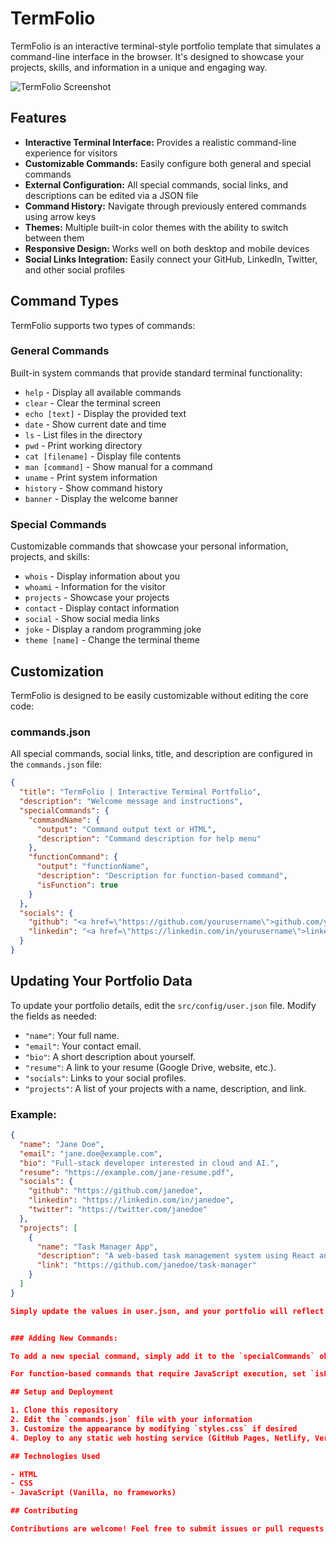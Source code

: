 # TermFolio

TermFolio is an interactive terminal-style portfolio template that simulates a command-line interface in the browser. It's designed to showcase your projects, skills, and information in a unique and engaging way.

![TermFolio Screenshot](terminal.png)

## Features

- **Interactive Terminal Interface:** Provides a realistic command-line experience for visitors
- **Customizable Commands:** Easily configure both general and special commands
- **External Configuration:** All special commands, social links, and descriptions can be edited via a JSON file
- **Command History:** Navigate through previously entered commands using arrow keys
- **Themes:** Multiple built-in color themes with the ability to switch between them
- **Responsive Design:** Works well on both desktop and mobile devices
- **Social Links Integration:** Easily connect your GitHub, LinkedIn, Twitter, and other social profiles

## Command Types

TermFolio supports two types of commands:

### General Commands

Built-in system commands that provide standard terminal functionality:

- `help` - Display all available commands
- `clear` - Clear the terminal screen
- `echo [text]` - Display the provided text
- `date` - Show current date and time
- `ls` - List files in the directory
- `pwd` - Print working directory
- `cat [filename]` - Display file contents
- `man [command]` - Show manual for a command
- `uname` - Print system information
- `history` - Show command history
- `banner` - Display the welcome banner

### Special Commands

Customizable commands that showcase your personal information, projects, and skills:

- `whois` - Display information about you
- `whoami` - Information for the visitor
- `projects` - Showcase your projects
- `contact` - Display contact information
- `social` - Show social media links
- `joke` - Display a random programming joke
- `theme [name]` - Change the terminal theme

## Customization

TermFolio is designed to be easily customizable without editing the core code:

### commands.json

All special commands, social links, title, and description are configured in the `commands.json` file:

```json
{
  "title": "TermFolio | Interactive Terminal Portfolio",
  "description": "Welcome message and instructions",
  "specialCommands": {
    "commandName": {
      "output": "Command output text or HTML",
      "description": "Command description for help menu"
    },
    "functionCommand": {
      "output": "functionName",
      "description": "Description for function-based command",
      "isFunction": true
    }
  },
  "socials": {
    "github": "<a href=\"https://github.com/yourusername\">github.com/yourusername</a>",
    "linkedin": "<a href=\"https://linkedin.com/in/yourusername\">linkedin.com/in/yourusername</a>"
  }
}
```

## Updating Your Portfolio Data

To update your portfolio details, edit the `src/config/user.json` file. Modify the fields as needed:

- `"name"`: Your full name.
- `"email"`: Your contact email.
- `"bio"`: A short description about yourself.
- `"resume"`: A link to your resume (Google Drive, website, etc.).
- `"socials"`: Links to your social profiles.
- `"projects"`: A list of your projects with a name, description, and link.

### Example:

```json
{
  "name": "Jane Doe",
  "email": "jane.doe@example.com",
  "bio": "Full-stack developer interested in cloud and AI.",
  "resume": "https://example.com/jane-resume.pdf",
  "socials": {
    "github": "https://github.com/janedoe",
    "linkedin": "https://linkedin.com/in/janedoe",
    "twitter": "https://twitter.com/janedoe"
  },
  "projects": [
    {
      "name": "Task Manager App",
      "description": "A web-based task management system using React and Firebase.",
      "link": "https://github.com/janedoe/task-manager"
    }
  ]
}

Simply update the values in user.json, and your portfolio will reflect the changes automatically.


### Adding New Commands:

To add a new special command, simply add it to the `specialCommands` object in `commands.json`.

For function-based commands that require JavaScript execution, set `isFunction` to `true` and implement the function in the `script.js` file.

## Setup and Deployment

1. Clone this repository
2. Edit the `commands.json` file with your information
3. Customize the appearance by modifying `styles.css` if desired
4. Deploy to any static web hosting service (GitHub Pages, Netlify, Vercel, etc.)

## Technologies Used

- HTML
- CSS
- JavaScript (Vanilla, no frameworks)

## Contributing

Contributions are welcome! Feel free to submit issues or pull requests for bug fixes, features, or improvements.

